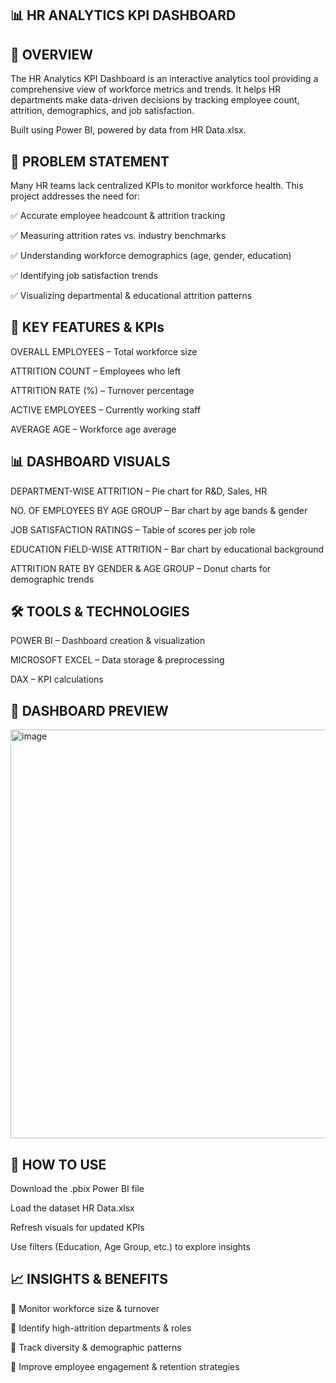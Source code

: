 ## 📊 HR ANALYTICS KPI DASHBOARD

## 📌 OVERVIEW

The HR Analytics KPI Dashboard is an interactive analytics tool providing a comprehensive view of workforce metrics and trends.
It helps HR departments make data-driven decisions by tracking employee count, attrition, demographics, and job satisfaction.

Built using Power BI, powered by data from HR Data.xlsx.

## 🛑 PROBLEM STATEMENT
Many HR teams lack centralized KPIs to monitor workforce health.
This project addresses the need for:

✅ Accurate employee headcount & attrition tracking

✅ Measuring attrition rates vs. industry benchmarks

✅ Understanding workforce demographics (age, gender, education)

✅ Identifying job satisfaction trends

✅ Visualizing departmental & educational attrition patterns

## 📌 KEY FEATURES & KPIs
OVERALL EMPLOYEES – Total workforce size

ATTRITION COUNT – Employees who left

ATTRITION RATE (%) – Turnover percentage

ACTIVE EMPLOYEES – Currently working staff

AVERAGE AGE – Workforce age average

## 📊 DASHBOARD VISUALS
DEPARTMENT-WISE ATTRITION – Pie chart for R&D, Sales, HR

NO. OF EMPLOYEES BY AGE GROUP – Bar chart by age bands & gender

JOB SATISFACTION RATINGS – Table of scores per job role

EDUCATION FIELD-WISE ATTRITION – Bar chart by educational background

ATTRITION RATE BY GENDER & AGE GROUP – Donut charts for demographic trends

## 🛠️ TOOLS & TECHNOLOGIES
POWER BI – Dashboard creation & visualization

MICROSOFT EXCEL – Data storage & preprocessing

DAX – KPI calculations

## 📸 DASHBOARD PREVIEW

<img width="1142" height="654" alt="image" src="https://github.com/user-attachments/assets/50b7086b-8e76-4246-8ba5-4ac442a90219" />



## 🚀 HOW TO USE
Download the .pbix Power BI file

Load the dataset HR Data.xlsx

Refresh visuals for updated KPIs

Use filters (Education, Age Group, etc.) to explore insights

## 📈 INSIGHTS & BENEFITS
📌 Monitor workforce size & turnover

📌 Identify high-attrition departments & roles

📌 Track diversity & demographic patterns

📌 Improve employee engagement & retention strategies
